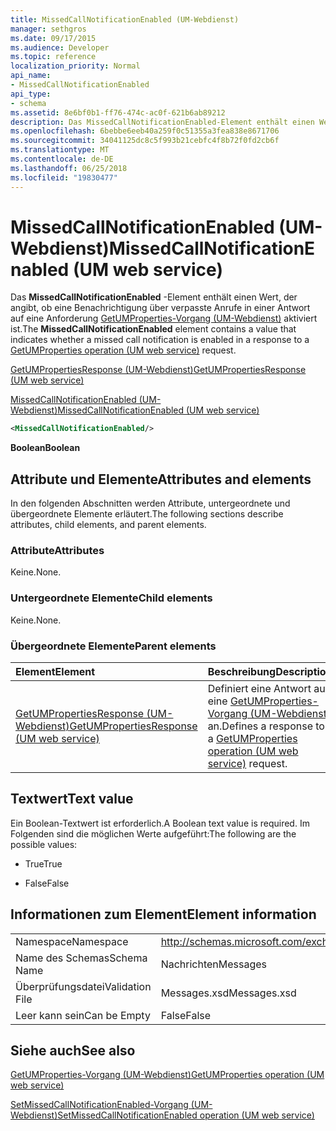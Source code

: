 ```yaml
---
title: MissedCallNotificationEnabled (UM-Webdienst)
manager: sethgros
ms.date: 09/17/2015
ms.audience: Developer
ms.topic: reference
localization_priority: Normal
api_name:
- MissedCallNotificationEnabled
api_type:
- schema
ms.assetid: 8e6bf0b1-ff76-474c-ac0f-621b6ab89212
description: Das MissedCallNotificationEnabled-Element enthält einen Wert, der angibt, ob eine Benachrichtigung über verpasste Anrufe in einer Antwort auf eine Anforderung des GetUMProperties-Vorgang (UM-Webdienst) aktiviert ist.
ms.openlocfilehash: 6bebbe6eeb40a259f0c51355a3fea838e8671706
ms.sourcegitcommit: 34041125dc8c5f993b21cebfc4f8b72f0fd2cb6f
ms.translationtype: MT
ms.contentlocale: de-DE
ms.lasthandoff: 06/25/2018
ms.locfileid: "19830477"
---
```

# <a name="missedcallnotificationenabled-um-web-service"></a><span data-ttu-id="3d707-103">MissedCallNotificationEnabled (UM-Webdienst)</span><span class="sxs-lookup"><span data-stu-id="3d707-103">MissedCallNotificationEnabled (UM web service)</span></span>

<span data-ttu-id="3d707-104">Das **MissedCallNotificationEnabled** -Element enthält einen Wert, der angibt, ob eine Benachrichtigung über verpasste Anrufe in einer Antwort auf eine Anforderung [GetUMProperties-Vorgang (UM-Webdienst)](getumproperties-operation-um-web-service.md) aktiviert ist.</span><span class="sxs-lookup"><span data-stu-id="3d707-104">The **MissedCallNotificationEnabled** element contains a value that indicates whether a missed call notification is enabled in a response to a [GetUMProperties operation (UM web service)](getumproperties-operation-um-web-service.md) request.</span></span> 
  
[<span data-ttu-id="3d707-105">GetUMPropertiesResponse (UM-Webdienst)</span><span class="sxs-lookup"><span data-stu-id="3d707-105">GetUMPropertiesResponse (UM web service)</span></span>](getumpropertiesresponse-um-web-service.md)
  
[<span data-ttu-id="3d707-106">MissedCallNotificationEnabled (UM-Webdienst)</span><span class="sxs-lookup"><span data-stu-id="3d707-106">MissedCallNotificationEnabled (UM web service)</span></span>](missedcallnotificationenabled-um-web-service.md)
  
```xml
<MissedCallNotificationEnabled/>
```

 <span data-ttu-id="3d707-107">**Boolean**</span><span class="sxs-lookup"><span data-stu-id="3d707-107">**Boolean**</span></span>
## <a name="attributes-and-elements"></a><span data-ttu-id="3d707-108">Attribute und Elemente</span><span class="sxs-lookup"><span data-stu-id="3d707-108">Attributes and elements</span></span>

<span data-ttu-id="3d707-109">In den folgenden Abschnitten werden Attribute, untergeordnete und übergeordnete Elemente erläutert.</span><span class="sxs-lookup"><span data-stu-id="3d707-109">The following sections describe attributes, child elements, and parent elements.</span></span>
  
### <a name="attributes"></a><span data-ttu-id="3d707-110">Attribute</span><span class="sxs-lookup"><span data-stu-id="3d707-110">Attributes</span></span>

<span data-ttu-id="3d707-111">Keine.</span><span class="sxs-lookup"><span data-stu-id="3d707-111">None.</span></span>
  
### <a name="child-elements"></a><span data-ttu-id="3d707-112">Untergeordnete Elemente</span><span class="sxs-lookup"><span data-stu-id="3d707-112">Child elements</span></span>

<span data-ttu-id="3d707-113">Keine.</span><span class="sxs-lookup"><span data-stu-id="3d707-113">None.</span></span>
  
### <a name="parent-elements"></a><span data-ttu-id="3d707-114">Übergeordnete Elemente</span><span class="sxs-lookup"><span data-stu-id="3d707-114">Parent elements</span></span>

|<span data-ttu-id="3d707-115">**Element**</span><span class="sxs-lookup"><span data-stu-id="3d707-115">**Element**</span></span>|<span data-ttu-id="3d707-116">**Beschreibung**</span><span class="sxs-lookup"><span data-stu-id="3d707-116">**Description**</span></span>|
|:-----|:-----|
|[<span data-ttu-id="3d707-117">GetUMPropertiesResponse (UM-Webdienst)</span><span class="sxs-lookup"><span data-stu-id="3d707-117">GetUMPropertiesResponse (UM web service)</span></span>](getumpropertiesresponse-um-web-service.md) <br/> |<span data-ttu-id="3d707-118">Definiert eine Antwort auf eine [GetUMProperties-Vorgang (UM-Webdienst)](getumproperties-operation-um-web-service.md) an.</span><span class="sxs-lookup"><span data-stu-id="3d707-118">Defines a response to a [GetUMProperties operation (UM web service)](getumproperties-operation-um-web-service.md) request.</span></span>  <br/> |
   
## <a name="text-value"></a><span data-ttu-id="3d707-119">Textwert</span><span class="sxs-lookup"><span data-stu-id="3d707-119">Text value</span></span>

<span data-ttu-id="3d707-120">Ein Boolean-Textwert ist erforderlich.</span><span class="sxs-lookup"><span data-stu-id="3d707-120">A Boolean text value is required.</span></span> <span data-ttu-id="3d707-121">Im Folgenden sind die möglichen Werte aufgeführt:</span><span class="sxs-lookup"><span data-stu-id="3d707-121">The following are the possible values:</span></span>
  
- <span data-ttu-id="3d707-122">True</span><span class="sxs-lookup"><span data-stu-id="3d707-122">True</span></span>
    
- <span data-ttu-id="3d707-123">False</span><span class="sxs-lookup"><span data-stu-id="3d707-123">False</span></span>
    
## <a name="element-information"></a><span data-ttu-id="3d707-124">Informationen zum Element</span><span class="sxs-lookup"><span data-stu-id="3d707-124">Element information</span></span>

|||
|:-----|:-----|
|<span data-ttu-id="3d707-125">Namespace</span><span class="sxs-lookup"><span data-stu-id="3d707-125">Namespace</span></span>  <br/> |http://schemas.microsoft.com/exchange/services/2006/messages  <br/> |
|<span data-ttu-id="3d707-126">Name des Schemas</span><span class="sxs-lookup"><span data-stu-id="3d707-126">Schema Name</span></span>  <br/> |<span data-ttu-id="3d707-127">Nachrichten</span><span class="sxs-lookup"><span data-stu-id="3d707-127">Messages</span></span>  <br/> |
|<span data-ttu-id="3d707-128">Überprüfungsdatei</span><span class="sxs-lookup"><span data-stu-id="3d707-128">Validation File</span></span>  <br/> |<span data-ttu-id="3d707-129">Messages.xsd</span><span class="sxs-lookup"><span data-stu-id="3d707-129">Messages.xsd</span></span>  <br/> |
|<span data-ttu-id="3d707-130">Leer kann sein</span><span class="sxs-lookup"><span data-stu-id="3d707-130">Can be Empty</span></span>  <br/> |<span data-ttu-id="3d707-131">False</span><span class="sxs-lookup"><span data-stu-id="3d707-131">False</span></span>  <br/> |
   
## <a name="see-also"></a><span data-ttu-id="3d707-132">Siehe auch</span><span class="sxs-lookup"><span data-stu-id="3d707-132">See also</span></span>



[<span data-ttu-id="3d707-133">GetUMProperties-Vorgang (UM-Webdienst)</span><span class="sxs-lookup"><span data-stu-id="3d707-133">GetUMProperties operation (UM web service)</span></span>](getumproperties-operation-um-web-service.md)
  
[<span data-ttu-id="3d707-134">SetMissedCallNotificationEnabled-Vorgang (UM-Webdienst)</span><span class="sxs-lookup"><span data-stu-id="3d707-134">SetMissedCallNotificationEnabled operation (UM web service)</span></span>](setmissedcallnotificationenabled-operation-um-web-service.md)

